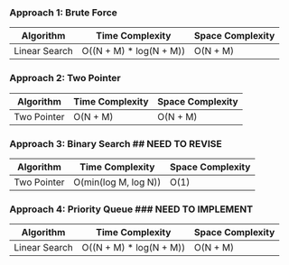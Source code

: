 ### Approach 1: Brute Force

| Algorithm              | Time Complexity          | Space Complexity  |
|----------------------- | ------------------------ | ----------------- |
| Linear Search          | O((N + M) * log(N + M))  | O(N + M)          |

### Approach 2: Two Pointer

| Algorithm              | Time Complexity   | Space Complexity  |
|----------------------- | ----------------- | ----------------- |
| Two Pointer            | O(N + M)          | O(N + M)          |

### Approach 3: Binary Search  ## NEED TO REVISE

| Algorithm              | Time Complexity      | Space Complexity  |
|----------------------- | -------------------- | ----------------- |
| Two Pointer            | O(min(log M, log N)) | O(1)              |

### Approach 4: Priority Queue  ### NEED TO IMPLEMENT

| Algorithm              | Time Complexity          | Space Complexity  |
|----------------------- | ------------------------ | ----------------- |
| Linear Search          | O((N + M) * log(N + M))  | O(N + M)          |

